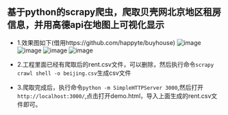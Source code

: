 
## 基于python的scrapy爬虫，爬取贝壳网北京地区租房信息，并用高德api在地图上可视化显示

- 1.效果图如下(借用https://github.com/happyte/buyhouse)
![image](https://github.com/happyte/buyhouse/blob/master/1.png)
![image](https://github.com/happyte/buyhouse/blob/master/2.png)
![image](https://github.com/happyte/buyhouse/blob/master/3.png)
![image](https://github.com/happyte/buyhouse/blob/master/4.png)


- 2.工程里面已经有爬取后的rent.csv文件，可以删除，然后执行命令`scrapy crawl shell -o beijing.csv`生成csv文件

- 3.爬取完成后，执行命令`python -m SimpleHTTPServer 3000`,然后打开`http://localhost:3000/`,点击打开demo.html，导入上面生成的rent.csv文件即可。

